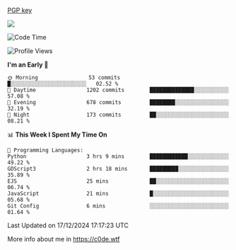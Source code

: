 [PGP key](https://c0de.wtf/urwq.asc)

<a href="https://wakatime.com"><img src="https://wakatime.com/share/@c0dezin/b7f18a7c-ab3a-40b8-8bc7-b1b7bf71f1d6.svg" /></a>

<!--START_SECTION:waka-->
![Code Time](http://img.shields.io/badge/Code%20Time-160%20hrs%2017%20mins-blue)

![Profile Views](http://img.shields.io/badge/Profile%20Views-0-blue)

**I'm an Early 🐤** 

```text
🌞 Morning                53 commits          █░░░░░░░░░░░░░░░░░░░░░░░░   02.52 % 
🌆 Daytime                1202 commits        ██████████████░░░░░░░░░░░   57.08 % 
🌃 Evening                678 commits         ████████░░░░░░░░░░░░░░░░░   32.19 % 
🌙 Night                  173 commits         ██░░░░░░░░░░░░░░░░░░░░░░░   08.21 % 
```


📊 **This Week I Spent My Time On** 

```text
💬 Programming Languages: 
Python                   3 hrs 9 mins        ████████████░░░░░░░░░░░░░   49.22 % 
GDScript3                2 hrs 18 mins       █████████░░░░░░░░░░░░░░░░   35.89 % 
EJS                      25 mins             ██░░░░░░░░░░░░░░░░░░░░░░░   06.74 % 
JavaScript               21 mins             █░░░░░░░░░░░░░░░░░░░░░░░░   05.68 % 
Git Config               6 mins              ░░░░░░░░░░░░░░░░░░░░░░░░░   01.64 % 
```


 Last Updated on 17/12/2024 17:17:23 UTC
<!--END_SECTION:waka-->

More info about me in https://c0de.wtf
